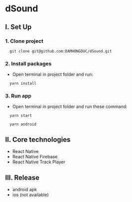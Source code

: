 # dSound

## I. Set Up
### 1. Clone project
```
  git clone git@github.com:DAMHONGDUC/dSound.git
```
### 2. Install packages
- Open terminal in project folder and run:
```
  yarn install
```

### 3. Run app
- Open terminal in project folder and run these command:
```
  yarn start
```
```
  yarn android
```

## II. Core technologies
- React Native
- React Native Firebase
- React Native Track Player

## III. Release
- android apk
- ios (not available)
